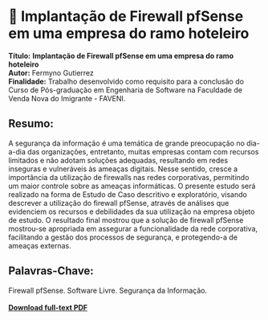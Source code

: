 # :notebook_with_decorative_cover: Implantação de Firewall pfSense em uma empresa do ramo hoteleiro 

**Título:** **Implantação de Firewall pfSense em uma empresa do ramo hoteleiro**   
**Autor:** Fermyno Gutierrez  
**Finalidade:** Trabalho desenvolvido como requisito para a conclusão do Curso de Pós-graduação em Engenharia de Software na Faculdade de Venda Nova do Imigrante - FAVENI.  

## Resumo:

A segurança da informação é uma temática de grande preocupação no dia-a-dia das organizações, entretanto, muitas empresas contam com recursos limitados e não adotam soluções adequadas, resultando em redes inseguras e vulneráveis às ameaças digitais. Nesse sentido, cresce a importância da utilização de firewalls nas redes corporativas, permitindo um maior controle sobre as ameaças informáticas. O presente estudo será realizado na forma de Estudo de Caso descritivo e exploratório, visando descrever a utilização do firewall pfSense, através de análises que evidenciem os recursos e debilidades da sua utilização na empresa objeto de estudo. O resultado final mostrou que a solução de firewall pfSense mostrou-se apropriada em assegurar a funcionalidade da rede corporativa, facilitando a gestão dos processos de segurança, e protegendo-a de ameaças externas.

## Palavras-Chave:

Firewall pfSense. Software Livre. Segurança da Informação.  
\
[**Download full-text PDF**](https://github.com/fermyno/scientific-research-papers/blob/main/estudo-de-caso-implantacao-de-firewall/estudo-de-caso-implantacao-de-firewall-em-empresa-do-ramo-hoteleiro.pdf)  

